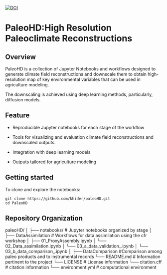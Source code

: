 [![DOI](https://zenodo.org/badge/1024530046.svg)](https://doi.org/10.5281/zenodo.16338034)


# PaleoHD:High Resolution Paleoclimate Reconstructions

## Overview

PaleoHD is a collection of Jupyter Notebooks and workflows designed to generate climate field reconstructions and downscale them to obtain high-resolution map of key environmental variables that can be used in agriculture modeling. 

The downscaling is achieved using deep learning methods, particularly, diffusion models.

## Feature

* Reproducible Jupyter notebooks for each stage of the workflow

* Tools for visualizing and evaluation climate field reconstructions and downscaled outputs.

* Integration with deep learning models

* Outputs tailored for agriculture modeling

## Getting started

To clone and explore the notebooks:

```
git clone https://github.com/khider/paleoHD.git
cd PaleoHD
```

## Repository Organization

paleoHD/
│
├── notebooks/                              # Jupyter notebooks organized by stage
│   ├── DataAssimilation                    # Workflows for data assimilation using the cfr workshop
│       ├── 01_ProxyAssembly.ipynb
│       └── 02_Data_assimilation.ipynb
│       └── 03_a_data_validation_.ipynb
│       └── 03_b_data_comparison_.ipynb
│   ├── DataComparison                      #Comparison among paleo products and to instrumental records
└── README.md                               # Information pertinent to the project
└── LICENSE                                 # License information
└── citation.cff                            # citation information
└── environment.yml                         # computational environment     
